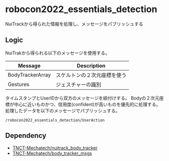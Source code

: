 # robocon2022_essentials_detection

NuiTrackから得られた情報を処理し、メッセージをパブリッシュする

## Logic

NuiTrakから得られる以下のメッセージを使用する。

|  Message          |  Description            |
|-------------------|-------------------------|
| BodyTrackerArray  | スケルトンの２次元座標を使う |
| Gestures          | ジェスチャーの識別         |

タイムスタンプとUserIDから双方のメッセージを紐付けする。
Bodyの２次元座標が中心に近いものかつ、信用度(confident)が高いものを優先的に処理する。  
処理したデータを以下のメッセージでパブリッシュする。
```
/robocon2022_essentials_detection/UserAction
```

## Dependency

- [TNCT-Mechatech/nuitrack_body_tracker](https://github.com/TNCT-Mechatech/nuitrack_body_tracker)
- [TNCT-Mechatech/body_tracker_msgs](https://github.com/TNCT-Mechatech/body_tracker_msgs)